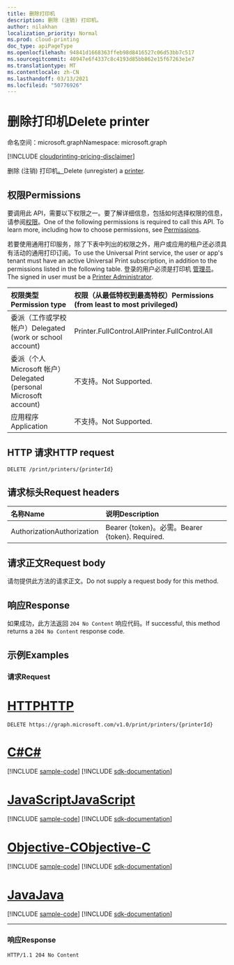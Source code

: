 ```yaml
---
title: 删除打印机
description: 删除 (注销) 打印机。
author: nilakhan
localization_priority: Normal
ms.prod: cloud-printing
doc_type: apiPageType
ms.openlocfilehash: 94841d1668363ffeb98d8416527c06d53bb7c517
ms.sourcegitcommit: 40947e6f4337c8c4193d85bb862e15f67263e1e7
ms.translationtype: MT
ms.contentlocale: zh-CN
ms.lasthandoff: 03/13/2021
ms.locfileid: "50776926"
---
```

# <a name="delete-printer"></a><span data-ttu-id="20072-103">删除打印机</span><span class="sxs-lookup"><span data-stu-id="20072-103">Delete printer</span></span>
<span data-ttu-id="20072-104">命名空间：microsoft.graph</span><span class="sxs-lookup"><span data-stu-id="20072-104">Namespace: microsoft.graph</span></span>

[!INCLUDE [cloudprinting-pricing-disclaimer](../../includes/cloudprinting-pricing-disclaimer.md)]

<span data-ttu-id="20072-105">删除 (注销) 打印机[。](../resources/printer.md)</span><span class="sxs-lookup"><span data-stu-id="20072-105">Delete (unregister) a [printer](../resources/printer.md).</span></span>

## <a name="permissions"></a><span data-ttu-id="20072-106">权限</span><span class="sxs-lookup"><span data-stu-id="20072-106">Permissions</span></span>
<span data-ttu-id="20072-p101">要调用此 API，需要以下权限之一。要了解详细信息，包括如何选择权限的信息，请参阅[权限](/graph/permissions-reference)。</span><span class="sxs-lookup"><span data-stu-id="20072-p101">One of the following permissions is required to call this API. To learn more, including how to choose permissions, see [Permissions](/graph/permissions-reference).</span></span>

<span data-ttu-id="20072-109">若要使用通用打印服务，除了下表中列出的权限之外，用户或应用的租户还必须具有活动的通用打印订阅。</span><span class="sxs-lookup"><span data-stu-id="20072-109">To use the Universal Print service, the user or app's tenant must have an active Universal Print subscription, in addition to the permissions listed in the following table.</span></span> <span data-ttu-id="20072-110">登录的用户必须是打印机 [管理员](/azure/active-directory/users-groups-roles/directory-assign-admin-roles#printer-administrator)。</span><span class="sxs-lookup"><span data-stu-id="20072-110">The signed in user must be a [Printer Administrator](/azure/active-directory/users-groups-roles/directory-assign-admin-roles#printer-administrator).</span></span>

|<span data-ttu-id="20072-111">权限类型</span><span class="sxs-lookup"><span data-stu-id="20072-111">Permission type</span></span> | <span data-ttu-id="20072-112">权限（从最低特权到最高特权）</span><span class="sxs-lookup"><span data-stu-id="20072-112">Permissions (from least to most privileged)</span></span> |
|:---------------|:--------------------------------------------|
|<span data-ttu-id="20072-113">委派（工作或学校帐户）</span><span class="sxs-lookup"><span data-stu-id="20072-113">Delegated (work or school account)</span></span>| <span data-ttu-id="20072-114">Printer.FullControl.All</span><span class="sxs-lookup"><span data-stu-id="20072-114">Printer.FullControl.All</span></span> |
|<span data-ttu-id="20072-115">委派（个人 Microsoft 帐户）</span><span class="sxs-lookup"><span data-stu-id="20072-115">Delegated (personal Microsoft account)</span></span>|<span data-ttu-id="20072-116">不支持。</span><span class="sxs-lookup"><span data-stu-id="20072-116">Not Supported.</span></span>|
|<span data-ttu-id="20072-117">应用程序</span><span class="sxs-lookup"><span data-stu-id="20072-117">Application</span></span>|<span data-ttu-id="20072-118">不支持。</span><span class="sxs-lookup"><span data-stu-id="20072-118">Not Supported.</span></span>|

## <a name="http-request"></a><span data-ttu-id="20072-119">HTTP 请求</span><span class="sxs-lookup"><span data-stu-id="20072-119">HTTP request</span></span>

<!-- {
  "blockType": "ignored"
}
-->
``` http
DELETE /print/printers/{printerId}
```

## <a name="request-headers"></a><span data-ttu-id="20072-120">请求标头</span><span class="sxs-lookup"><span data-stu-id="20072-120">Request headers</span></span>
|<span data-ttu-id="20072-121">名称</span><span class="sxs-lookup"><span data-stu-id="20072-121">Name</span></span>|<span data-ttu-id="20072-122">说明</span><span class="sxs-lookup"><span data-stu-id="20072-122">Description</span></span>|
|:---|:---|
|<span data-ttu-id="20072-123">Authorization</span><span class="sxs-lookup"><span data-stu-id="20072-123">Authorization</span></span>|<span data-ttu-id="20072-p103">Bearer {token}。必需。</span><span class="sxs-lookup"><span data-stu-id="20072-p103">Bearer {token}. Required.</span></span>|

## <a name="request-body"></a><span data-ttu-id="20072-126">请求正文</span><span class="sxs-lookup"><span data-stu-id="20072-126">Request body</span></span>
<span data-ttu-id="20072-127">请勿提供此方法的请求正文。</span><span class="sxs-lookup"><span data-stu-id="20072-127">Do not supply a request body for this method.</span></span>

## <a name="response"></a><span data-ttu-id="20072-128">响应</span><span class="sxs-lookup"><span data-stu-id="20072-128">Response</span></span>

<span data-ttu-id="20072-129">如果成功，此方法返回 `204 No Content` 响应代码。</span><span class="sxs-lookup"><span data-stu-id="20072-129">If successful, this method returns a `204 No Content` response code.</span></span>

## <a name="examples"></a><span data-ttu-id="20072-130">示例</span><span class="sxs-lookup"><span data-stu-id="20072-130">Examples</span></span>

### <a name="request"></a><span data-ttu-id="20072-131">请求</span><span class="sxs-lookup"><span data-stu-id="20072-131">Request</span></span>

# <a name="http"></a>[<span data-ttu-id="20072-132">HTTP</span><span class="sxs-lookup"><span data-stu-id="20072-132">HTTP</span></span>](#tab/http)
<!-- {
  "blockType": "request",
  "name": "delete_printer"
}
-->
``` http
DELETE https://graph.microsoft.com/v1.0/print/printers/{printerId}
```
# <a name="c"></a>[<span data-ttu-id="20072-133">C#</span><span class="sxs-lookup"><span data-stu-id="20072-133">C#</span></span>](#tab/csharp)
[!INCLUDE [sample-code](../includes/snippets/csharp/delete-printer-csharp-snippets.md)]
[!INCLUDE [sdk-documentation](../includes/snippets/snippets-sdk-documentation-link.md)]

# <a name="javascript"></a>[<span data-ttu-id="20072-134">JavaScript</span><span class="sxs-lookup"><span data-stu-id="20072-134">JavaScript</span></span>](#tab/javascript)
[!INCLUDE [sample-code](../includes/snippets/javascript/delete-printer-javascript-snippets.md)]
[!INCLUDE [sdk-documentation](../includes/snippets/snippets-sdk-documentation-link.md)]

# <a name="objective-c"></a>[<span data-ttu-id="20072-135">Objective-C</span><span class="sxs-lookup"><span data-stu-id="20072-135">Objective-C</span></span>](#tab/objc)
[!INCLUDE [sample-code](../includes/snippets/objc/delete-printer-objc-snippets.md)]
[!INCLUDE [sdk-documentation](../includes/snippets/snippets-sdk-documentation-link.md)]

# <a name="java"></a>[<span data-ttu-id="20072-136">Java</span><span class="sxs-lookup"><span data-stu-id="20072-136">Java</span></span>](#tab/java)
[!INCLUDE [sample-code](../includes/snippets/java/delete-printer-java-snippets.md)]
[!INCLUDE [sdk-documentation](../includes/snippets/snippets-sdk-documentation-link.md)]

---



### <a name="response"></a><span data-ttu-id="20072-137">响应</span><span class="sxs-lookup"><span data-stu-id="20072-137">Response</span></span>
<!-- {
  "blockType": "response",
  "truncated": true
}
-->
``` http
HTTP/1.1 204 No Content
```

